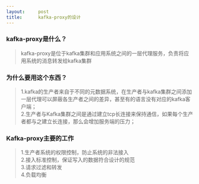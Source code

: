 ```yaml
---
layout:     post
title:      kafka-proxy的设计
---
```

<div id="article_content" class="article_content clearfix csdn-tracking-statistics" data-pid="blog" data-mod="popu_307" data-dsm="post">
								            <div id="content_views" class="markdown_views prism-tomorrow-night-eighties">
							<!-- flowchart 箭头图标 勿删 -->
							<svg xmlns="http://www.w3.org/2000/svg" style="display: none;"><path stroke-linecap="round" d="M5,0 0,2.5 5,5z" id="raphael-marker-block" style="-webkit-tap-highlight-color: rgba(0, 0, 0, 0);"></path></svg>
							<h3 id="kafka-proxy是什么">kafka-proxy是什么？</h3>

<blockquote>
  <p>kafka-proxy是位于kafka集群和应用系统之间的一层代理服务，负责将应用系统的消息转发给kafka集群</p>
</blockquote>

<h3 id="为什么要用这个东西">为什么要用这个东西？</h3>

<blockquote>
  <p>1.kafka的生产者来自于不同的元数据系统，在生产者与kafka集群之间添加一层代理可以屏蔽各生产者之间的差异，甚至有的语言没有对应的kafka客户端； <br>
  2.生产者与Kafka集群之间是通过建立tcp长连接来保持通信，如果每个生产者都与之建立长连接，那么会增加服务端的压力；</p>
</blockquote>

<h3 id="kafka-proxy主要的工作">Kafka-proxy主要的工作</h3>

<blockquote>
  <p>1.生产者系统的权限控制，防止系统的非法接入 <br>
  2.接入标准控制，保证写入的数据符合设计的规范 <br>
  3.请求过滤和转发 <br>
  4.负载均衡</p>
</blockquote>            </div>
						<link href="https://csdnimg.cn/release/phoenix/mdeditor/markdown_views-9e5741c4b9.css" rel="stylesheet">
                </div>